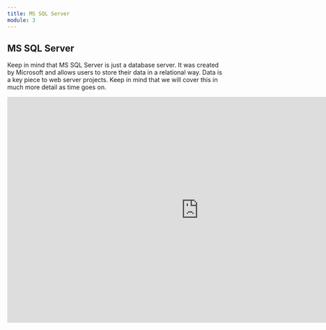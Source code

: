 ```yaml
---
title: MS SQL Server
module: 3
---
```


## MS SQL Server

Keep in mind that MS SQL Server is just a database server.  It was created by Microsoft and allows users to store their data in a relational way.  Data is a key piece to web server projects. Keep in mind that we will cover this in much more detail as time goes on.

<iframe src="https://umontanamediaarts.com/MART461/wp-admin/admin-ajax.php?action=h5p_embed&id=3" width="877" height="519" frameborder="0" allowfullscreen="allowfullscreen"></iframe><script src="https://umontanamediaarts.com/MART461/wp-content/plugins/h5p/h5p-php-library/js/h5p-resizer.js" charset="UTF-8"></script>